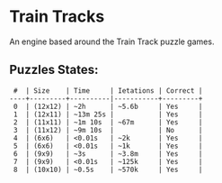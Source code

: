 # Train Tracks

An engine based around the Train Track puzzle games.

## Puzzles States:

```
 #  | Size    | Time     | Ietations | Correct |
----+---------+----------|-----------+---------+
 0  | (12x12) | ~2h      | ~5.6b     | Yes     |
 1  | (12x11) | ~13m 25s |           | Yes     |
 2  | (11x11) | ~1m 10s  | ~67m      | Yes     |
 3  | (11x12) | ~9m 10s  |           | No      |
 4  | (6x6)   | <0.01s   | ~2k       | Yes     |
 5  | (6x6)   | <0.01s   | ~1k       | Yes     |
 6  | (9x9)   | ~3s      | ~3.8m     | Yes     |
 7  | (9x9)   | <0.01s   | ~125k     | Yes     |
 8  | (10x10) | ~0.5s    | ~570k     | Yes     |
```